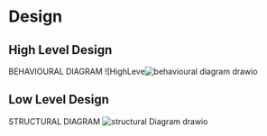 # Design

## High Level Design 
BEHAVIOURAL DIAGRAM
![HighLeve![behavioural diagram drawio](https://user-images.githubusercontent.com/94228057/143142445-e6f2cc34-cc37-430a-8487-c041d67efc90.png)


## Low Level Design 
STRUCTURAL DIAGRAM
![structural Diagram drawio](https://user-images.githubusercontent.com/94228057/143164223-fdf14225-a3d5-4994-b503-860621ac08e7.png)
